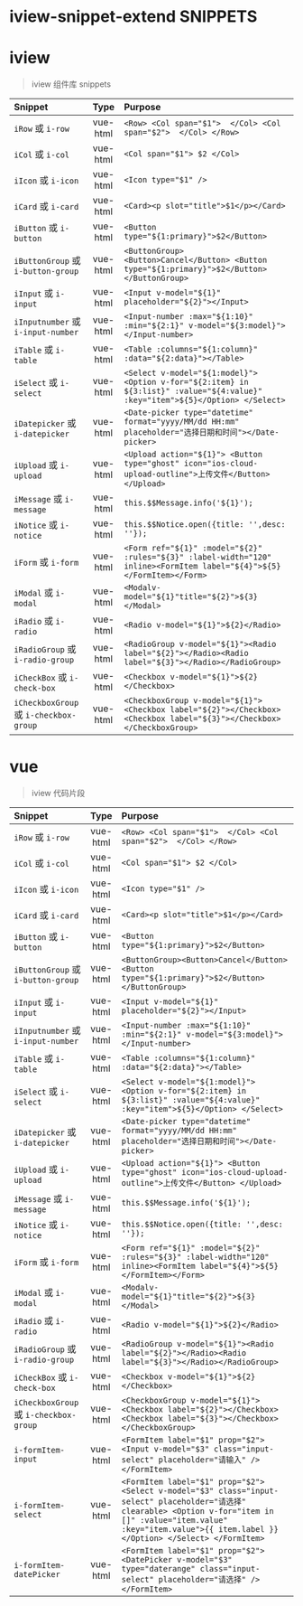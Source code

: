 # iview-snippet-extend SNIPPETS> # iview> iview 组件库 snippets| Snippet    |   Type   | Purpose       || :--------- | :------: | :------------ ||`iRow` 或 `i-row`|vue-html|`<Row> <Col span="$1">  </Col> <Col span="$2">  </Col> </Row>`||`iCol` 或 `i-col`|vue-html|`<Col span="$1"> $2 </Col>`||`iIcon` 或 `i-icon`|vue-html|`<Icon type="$1" />`||`iCard` 或 `i-card`|vue-html|`<Card><p slot="title">$1</p></Card>`||`iButton` 或 `i-button`|vue-html|`<Button type="${1:primary}">$2</Button>`||`iButtonGroup` 或 `i-button-group`|vue-html|`<ButtonGroup><Button>Cancel</Button> <Button type="${1:primary}">$2</Button></ButtonGroup>`||`iInput` 或 `i-input`|vue-html|`<Input v-model="${1}" placeholder="${2}"></Input>`||`iInputnumber` 或 `i-input-number`|vue-html|`<Input-number :max="${1:10}" :min="${2:1}" v-model="${3:model}"></Input-number>`||`iTable` 或 `i-table`|vue-html|`<Table :columns="${1:column}" :data="${2:data}"></Table>`||`iSelect` 或 `i-select`|vue-html|`<Select v-model="${1:model}"> <Option v-for="${2:item} in ${3:list}" :value="${4:value}" :key="item">${5}</Option> </Select>`||`iDatepicker` 或 `i-datepicker`|vue-html|`<Date-picker type="datetime" format="yyyy/MM/dd HH:mm" placeholder="选择日期和时间"></Date-picker>`||`iUpload` 或 `i-upload`|vue-html|`<Upload action="${1}"> <Button type="ghost" icon="ios-cloud-upload-outline">上传文件</Button> </Upload>`||`iMessage` 或 `i-message`|vue-html|`this.$$Message.info('${1}');`||`iNotice` 或 `i-notice`|vue-html|`this.$$Notice.open({title: '',desc: ''});`||`iForm` 或 `i-form`|vue-html|`<Form ref="${1}" :model="${2}" :rules="${3}" :label-width="120" inline><FormItem label="${4}">${5}</FormItem></Form>`||`iModal` 或 `i-modal`|vue-html|`<Modalv-model="${1}"title="${2}">${3}</Modal>`||`iRadio` 或 `i-radio`|vue-html|`<Radio v-model="${1}">${2}</Radio>`||`iRadioGroup` 或 `i-radio-group`|vue-html|`<RadioGroup v-model="${1}"><Radio label="${2}"></Radio><Radio label="${3}"></Radio></RadioGroup>`||`iCheckBox` 或 `i-check-box`|vue-html|`<Checkbox v-model="${1}">${2}</Checkbox>`||`iCheckboxGroup` 或 `i-checkbox-group`|vue-html|`<CheckboxGroup v-model="${1}"><Checkbox label="${2}"></Checkbox><Checkbox label="${3}"></Checkbox></CheckboxGroup>`|# vue> iview 代码片段| Snippet    |   Type   | Purpose       || :--------- | :------: | :------------ ||`iRow` 或 `i-row`|vue-html|`<Row> <Col span="$1">  </Col> <Col span="$2">  </Col> </Row>`||`iCol` 或 `i-col`|vue-html|`<Col span="$1"> $2 </Col>`||`iIcon` 或 `i-icon`|vue-html|`<Icon type="$1" />`||`iCard` 或 `i-card`|vue-html|`<Card><p slot="title">$1</p></Card>`||`iButton` 或 `i-button`|vue-html|`<Button type="${1:primary}">$2</Button>`||`iButtonGroup` 或 `i-button-group`|vue-html|`<ButtonGroup><Button>Cancel</Button> <Button type="${1:primary}">$2</Button></ButtonGroup>`||`iInput` 或 `i-input`|vue-html|`<Input v-model="${1}" placeholder="${2}"></Input>`||`iInputnumber` 或 `i-input-number`|vue-html|`<Input-number :max="${1:10}" :min="${2:1}" v-model="${3:model}"></Input-number>`||`iTable` 或 `i-table`|vue-html|`<Table :columns="${1:column}" :data="${2:data}"></Table>`||`iSelect` 或 `i-select`|vue-html|`<Select v-model="${1:model}"> <Option v-for="${2:item} in ${3:list}" :value="${4:value}" :key="item">${5}</Option> </Select>`||`iDatepicker` 或 `i-datepicker`|vue-html|`<Date-picker type="datetime" format="yyyy/MM/dd HH:mm" placeholder="选择日期和时间"></Date-picker>`||`iUpload` 或 `i-upload`|vue-html|`<Upload action="${1}"> <Button type="ghost" icon="ios-cloud-upload-outline">上传文件</Button> </Upload>`||`iMessage` 或 `i-message`|vue-html|`this.$$Message.info('${1}');`||`iNotice` 或 `i-notice`|vue-html|`this.$$Notice.open({title: '',desc: ''});`||`iForm` 或 `i-form`|vue-html|`<Form ref="${1}" :model="${2}" :rules="${3}" :label-width="120" inline><FormItem label="${4}">${5}</FormItem></Form>`||`iModal` 或 `i-modal`|vue-html|`<Modalv-model="${1}"title="${2}">${3}</Modal>`||`iRadio` 或 `i-radio`|vue-html|`<Radio v-model="${1}">${2}</Radio>`||`iRadioGroup` 或 `i-radio-group`|vue-html|`<RadioGroup v-model="${1}"><Radio label="${2}"></Radio><Radio label="${3}"></Radio></RadioGroup>`||`iCheckBox` 或 `i-check-box`|vue-html|`<Checkbox v-model="${1}">${2}</Checkbox>`||`iCheckboxGroup` 或 `i-checkbox-group`|vue-html|`<CheckboxGroup v-model="${1}"><Checkbox label="${2}"></Checkbox><Checkbox label="${3}"></Checkbox></CheckboxGroup>`||`i-formItem-input`|vue-html|`<FormItem label="$1" prop="$2"> <Input v-model="$3" class="input-select" placeholder="请输入" /> </FormItem>`||`i-formItem-select`|vue-html|`<FormItem label="$1" prop="$2"> <Select v-model="$3" class="input-select" placeholder="请选择" clearable> <Option v-for="item in []" :value="item.value" :key="item.value">{{ item.label }}</Option> </Select> </FormItem>`||`i-formItem-datePicker`|vue-html|`<FormItem label="$1" prop="$2"> <DatePicker v-model="$3" type="daterange" class="input-select" placeholder="请选择" /> </FormItem>`|